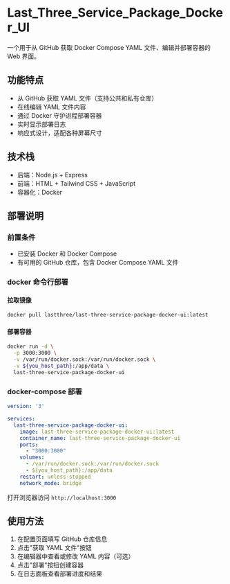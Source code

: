 # Last_Three_Service_Package_Docker_UI

一个用于从 GitHub 获取 Docker Compose YAML 文件、编辑并部署容器的 Web 界面。

## 功能特点

- 从 GitHub 获取 YAML 文件（支持公共和私有仓库）
- 在线编辑 YAML 文件内容
- 通过 Docker 守护进程部署容器
- 实时显示部署日志
- 响应式设计，适配各种屏幕尺寸

## 技术栈

- 后端：Node.js + Express
- 前端：HTML + Tailwind CSS + JavaScript
- 容器化：Docker

## 部署说明

### 前置条件

- 已安装 Docker 和 Docker Compose
- 有可用的 GitHub 仓库，包含 Docker Compose YAML 文件

### docker 命令行部署

#### 拉取镜像

```bash
docker pull lastthree/last-three-service-package-docker-ui:latest
```

#### 部署容器

```bash
docker run -d \
  -p 3000:3000 \
  -v /var/run/docker.sock:/var/run/docker.sock \
  -v ${you_host_path}:/app/data \
  last-three-service-package-docker-ui
```

### docker-compose 部署

```yml
version: '3'

services:
  last-three-service-package-docker-ui:
    image: last-three-service-package-docker-ui:latest
    container_name: last-three-service-package-docker-ui
    ports:
      - "3000:3000"
    volumes:
      - /var/run/docker.sock:/var/run/docker.sock
      - ${you_host_path}:/app/data
    restart: unless-stopped
    network_mode: bridge
```

打开浏览器访问 `http://localhost:3000`

## 使用方法

1. 在配置页面填写 GitHub 仓库信息
2. 点击"获取 YAML 文件"按钮
3. 在编辑器中查看或修改 YAML 内容（可选）
4. 点击"部署"按钮创建容器
5. 在日志面板查看部署进度和结果

